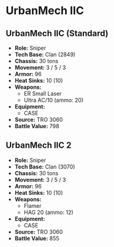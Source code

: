 # UrbanMech IIC
## UrbanMech IIC (Standard)
- **Role:** Sniper
- **Tech Base:** Clan (2849)
- **Chassis:** 30 tons
- **Movement:** 3 / 5 / 3
- **Armor:** 96
- **Heat Sinks:** 10 (10)
- **Weapons:**
  - ER Small Laser
  - Ultra AC/10 (ammo: 20)
- **Equipment:**
  - CASE
- **Source:** TRO 3060
- **Battle Value:** 798

## UrbanMech IIC 2
- **Role:** Sniper
- **Tech Base:** Clan (3070)
- **Chassis:** 30 tons
- **Movement:** 3 / 5 / 3
- **Armor:** 96
- **Heat Sinks:** 10 (10)
- **Weapons:**
  - Flamer
  - HAG 20 (ammo: 12)
- **Equipment:**
  - CASE
- **Source:** TRO 3060
- **Battle Value:** 855

